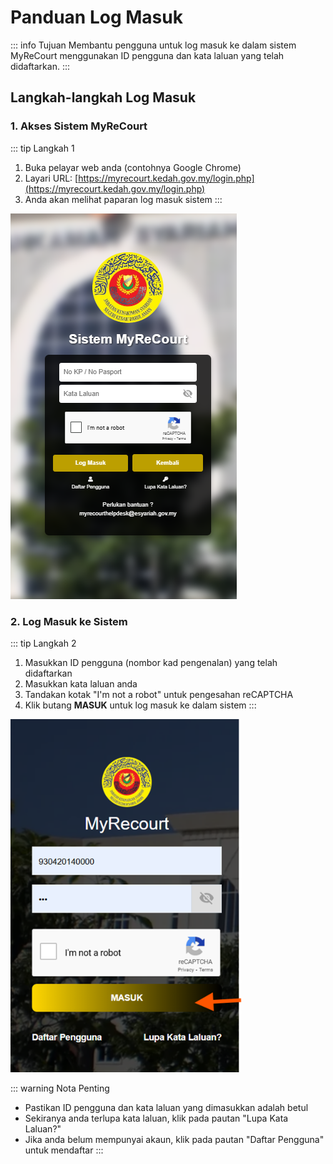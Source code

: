 # Panduan Log Masuk

::: info Tujuan
Membantu pengguna untuk log masuk ke dalam sistem MyReCourt menggunakan ID pengguna dan kata laluan yang telah didaftarkan.
:::

## Langkah-langkah Log Masuk

### 1. Akses Sistem MyReCourt

::: tip Langkah 1
1. Buka pelayar web anda (contohnya Google Chrome)
2. Layari URL: [https://myrecourt.kedah.gov.my/login.php](https://myrecourt.kedah.gov.my/login.php)
3. Anda akan melihat paparan log masuk sistem
:::

![Paparan Log Masuk](./image/log-masuk/image1.png)

### 2. Log Masuk ke Sistem

::: tip Langkah 2
1. Masukkan ID pengguna (nombor kad pengenalan) yang telah didaftarkan
2. Masukkan kata laluan anda
3. Tandakan kotak "I'm not a robot" untuk pengesahan reCAPTCHA
4. Klik butang **MASUK** untuk log masuk ke dalam sistem
:::
<img src="./image/log-masuk/image2.png" alt="Log Masuk ke Sistem" width="370">

::: warning Nota Penting
- Pastikan ID pengguna dan kata laluan yang dimasukkan adalah betul
- Sekiranya anda terlupa kata laluan, klik pada pautan "Lupa Kata Laluan?"
- Jika anda belum mempunyai akaun, klik pada pautan "Daftar Pengguna" untuk mendaftar
::: 